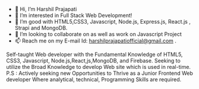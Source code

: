 - 👋 Hi, I’m Harshil Prajapati
- 👀 I’m interested in Full Stack Web Development!
- 🌱 I’m good with HTML5,CSS3, Javascript, Node.js, Express.js, React.js , Strapi and MongoDB.
- 💞️ I’m looking to collaborate on as well as work on Javascript Project
- 📫 Reach me on my E-mail Id: harshilprajapatiofficial@gmail.com .

Self-taught Web developer with the Fundamental Knowledge of HTML5, CSS3, Javascript, Node.js,React,js,MongoDB, and Firebase. Seeking to utilize the Broad Knowledge to develop Web site which is used in real-time.
P.S : Actively seeking new Opportunities to Thrive as a Junior Frontend Web developer Where analytical, technical, Programming Skills are required.

